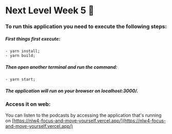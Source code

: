 # Next Level Week 5 🚀

### To run this application you need to execute the following steps: 
   ##### First things first execute:
    - yarn install;
    - yarn build;
   #####  Then open another terminal and run the command:
    - yarn start;

##### The application will run on your browser on localhost:3000/.

### Access it on web:

You can listen to the podcasts by accessing the application that's running on [https://nlw4-focus-and-move-yourself.vercel.app/](https://nlw4-focus-and-move-yourself.vercel.app/)

